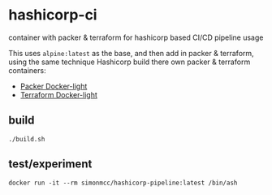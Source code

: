 # hashicorp-ci

container with packer & terraform for hashicorp based CI/CD pipeline usage

This uses `alpine:latest` as the base, and then add in packer & terraform, using the same technique Hashicorp build there own packer & terraform containers:

* [Packer Docker-light](https://github.com/hashicorp/docker-hub-images/blob/master/packer/Dockerfile-light)
* [Terraform Docker-light](https://github.com/hashicorp/docker-hub-images/blob/master/terraform/Dockerfile-light)


## build

    ./build.sh

## test/experiment


    docker run -it --rm simonmcc/hashicorp-pipeline:latest /bin/ash
